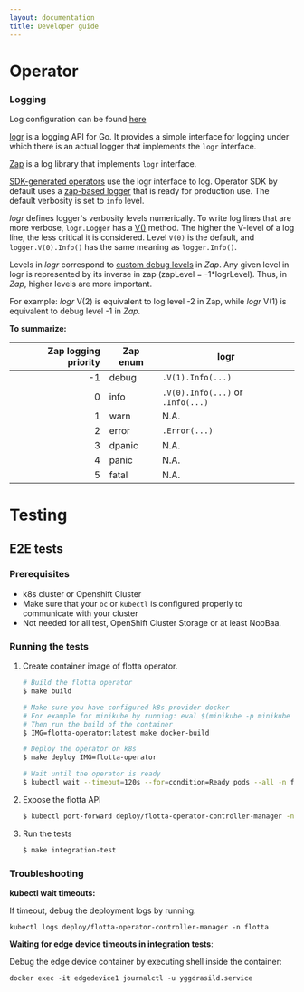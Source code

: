 ```yaml
---
layout: documentation
title: Developer guide
---
```



# Operator

### Logging

Log configuration can be found [here](../operations/configuration.md)

[logr](https://github.com/go-logr/logr) is a logging API for Go. It provides a simple interface for logging under which there is an actual logger that implements the `logr` interface.

[Zap](https://github.com/uber-go/zap) is a log library that implements `logr` interface.

[SDK-generated operators](https://sdk.operatorframework.io/docs/building-operators/golang/references/logging/) use the logr interface to log. Operator SDK by default uses a [zap-based logger](https://pkg.go.dev/sigs.k8s.io/controller-runtime#section-readme) that is ready for production use. The default verbosity is set to `info` level.

_logr_ defines logger's verbosity levels numerically. To write log lines that are more verbose, `logr.Logger` has a [V()](https://pkg.go.dev/github.com/go-logr/logr#hdr-Verbosity) method. The higher the V-level of a log line, the less critical it is considered.
Level `V(0)` is the default, and `logger.V(0).Info()` has the same meaning as `logger.Info()`.

Levels in _logr_ correspond to [custom debug levels](https://pkg.go.dev/go.uber.org/zap/zapcore#Level) in _Zap_. Any given level in logr is represented by its inverse in zap (zapLevel = -1*logrLevel).
Thus, in _Zap_, higher levels are more important.

For example: _logr_ V(2) is equivalent to log level -2 in Zap, while _logr_ V(1) is equivalent to debug level -1 in _Zap_.

**To summarize:**

|Zap logging priority  | Zap enum     | logr                              |
|---------------------:| ------------ | --------------------------------- |
| -1                   | debug        | `.V(1).Info(...)`                 |
|  0                   | info         | `.V(0).Info(...)` or `.Info(...)` |
|  1                   | warn         | N.A.                              |
|  2                   | error        | `.Error(...)`                     |
|  3                   | dpanic       | N.A.                              |
|  4                   | panic        | N.A.                              |
|  5                   | fatal        | N.A.                              |


# Testing

## E2E tests

### Prerequisites

 - k8s cluster or Openshift Cluster
 - Make sure that your `oc` or `kubectl` is configured properly to communicate with your cluster
 - Not needed for all test, OpenShift Cluster Storage or at least NooBaa.

### Running the tests

1.  Create container image of flotta operator.

    ```bash
    # Build the flotta operator
    $ make build

    # Make sure you have configured k8s provider docker
    # For example for minikube by running: eval $(minikube -p minikube docker-env)
    # Then run the build of the container
    $ IMG=flotta-operator:latest make docker-build

    # Deploy the operator on k8s
    $ make deploy IMG=flotta-operator

    # Wait until the operator is ready
    $ kubectl wait --timeout=120s --for=condition=Ready pods --all -n flotta
    ```

2.  Expose the flotta API

    ```bash
    $ kubectl port-forward deploy/flotta-operator-controller-manager -n flotta --address 0.0.0.0 8043:8043 &
    ```

3.  Run the tests

    ```bash
    $ make integration-test
    ```

### Troubleshooting

**kubectl wait timeouts:**

If timeout, debug the deployment logs by running:

```shell 
kubectl logs deploy/flotta-operator-controller-manager -n flotta
```

**Waiting for edge device timeouts in integration tests**:

Debug the edge device container by executing shell inside the container:

```shell
docker exec -it edgedevice1 journalctl -u yggdrasild.service
```
